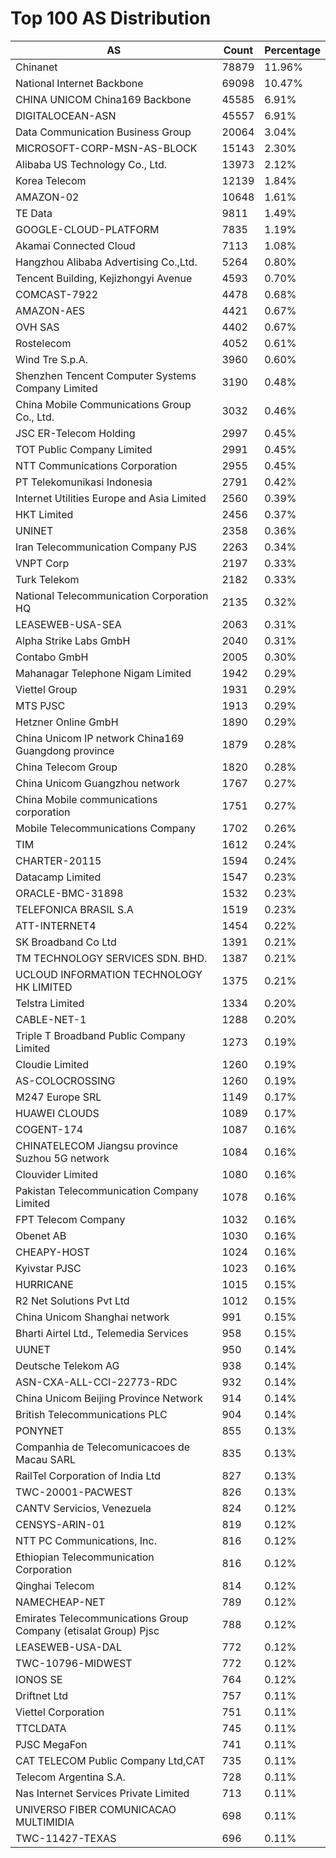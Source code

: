 # Top 100 AS Distribution
| AS | Count | Percentage |
|----|----|----|
| Chinanet | 78879 | 11.96% |
| National Internet Backbone | 69098 | 10.47% |
| CHINA UNICOM China169 Backbone | 45585 | 6.91% |
| DIGITALOCEAN-ASN | 45557 | 6.91% |
| Data Communication Business Group | 20064 | 3.04% |
| MICROSOFT-CORP-MSN-AS-BLOCK | 15143 | 2.30% |
| Alibaba US Technology Co., Ltd. | 13973 | 2.12% |
| Korea Telecom | 12139 | 1.84% |
| AMAZON-02 | 10648 | 1.61% |
| TE Data | 9811 | 1.49% |
| GOOGLE-CLOUD-PLATFORM | 7835 | 1.19% |
| Akamai Connected Cloud | 7113 | 1.08% |
| Hangzhou Alibaba Advertising Co.,Ltd. | 5264 | 0.80% |
| Tencent Building, Kejizhongyi Avenue | 4593 | 0.70% |
| COMCAST-7922 | 4478 | 0.68% |
| AMAZON-AES | 4421 | 0.67% |
| OVH SAS | 4402 | 0.67% |
| Rostelecom | 4052 | 0.61% |
| Wind Tre S.p.A. | 3960 | 0.60% |
| Shenzhen Tencent Computer Systems Company Limited | 3190 | 0.48% |
| China Mobile Communications Group Co., Ltd. | 3032 | 0.46% |
| JSC ER-Telecom Holding | 2997 | 0.45% |
| TOT Public Company Limited | 2991 | 0.45% |
| NTT Communications Corporation | 2955 | 0.45% |
| PT Telekomunikasi Indonesia | 2791 | 0.42% |
| Internet Utilities Europe and Asia Limited | 2560 | 0.39% |
| HKT Limited | 2456 | 0.37% |
| UNINET | 2358 | 0.36% |
| Iran Telecommunication Company PJS | 2263 | 0.34% |
| VNPT Corp | 2197 | 0.33% |
| Turk Telekom | 2182 | 0.33% |
| National Telecommunication Corporation HQ | 2135 | 0.32% |
| LEASEWEB-USA-SEA | 2063 | 0.31% |
| Alpha Strike Labs GmbH | 2040 | 0.31% |
| Contabo GmbH | 2005 | 0.30% |
| Mahanagar Telephone Nigam Limited | 1942 | 0.29% |
| Viettel Group | 1931 | 0.29% |
| MTS PJSC | 1913 | 0.29% |
| Hetzner Online GmbH | 1890 | 0.29% |
| China Unicom IP network China169 Guangdong province | 1879 | 0.28% |
| China Telecom Group | 1820 | 0.28% |
| China Unicom Guangzhou network | 1767 | 0.27% |
| China Mobile communications corporation | 1751 | 0.27% |
| Mobile Telecommunications Company | 1702 | 0.26% |
| TIM | 1612 | 0.24% |
| CHARTER-20115 | 1594 | 0.24% |
| Datacamp Limited | 1547 | 0.23% |
| ORACLE-BMC-31898 | 1532 | 0.23% |
| TELEFONICA BRASIL S.A | 1519 | 0.23% |
| ATT-INTERNET4 | 1454 | 0.22% |
| SK Broadband Co Ltd | 1391 | 0.21% |
| TM TECHNOLOGY SERVICES SDN. BHD. | 1387 | 0.21% |
| UCLOUD INFORMATION TECHNOLOGY HK LIMITED | 1375 | 0.21% |
| Telstra Limited | 1334 | 0.20% |
| CABLE-NET-1 | 1288 | 0.20% |
| Triple T Broadband Public Company Limited | 1273 | 0.19% |
| Cloudie Limited | 1260 | 0.19% |
| AS-COLOCROSSING | 1260 | 0.19% |
| M247 Europe SRL | 1149 | 0.17% |
| HUAWEI CLOUDS | 1089 | 0.17% |
| COGENT-174 | 1087 | 0.16% |
| CHINATELECOM Jiangsu province Suzhou 5G network | 1084 | 0.16% |
| Clouvider Limited | 1080 | 0.16% |
| Pakistan Telecommunication Company Limited | 1078 | 0.16% |
| FPT Telecom Company | 1032 | 0.16% |
| Obenet AB | 1030 | 0.16% |
| CHEAPY-HOST | 1024 | 0.16% |
| Kyivstar PJSC | 1023 | 0.16% |
| HURRICANE | 1015 | 0.15% |
| R2 Net Solutions Pvt Ltd | 1012 | 0.15% |
| China Unicom Shanghai network | 991 | 0.15% |
| Bharti Airtel Ltd., Telemedia Services | 958 | 0.15% |
| UUNET | 950 | 0.14% |
| Deutsche Telekom AG | 938 | 0.14% |
| ASN-CXA-ALL-CCI-22773-RDC | 932 | 0.14% |
| China Unicom Beijing Province Network | 914 | 0.14% |
| British Telecommunications PLC | 904 | 0.14% |
| PONYNET | 855 | 0.13% |
| Companhia de Telecomunicacoes de Macau SARL | 835 | 0.13% |
| RailTel Corporation of India Ltd | 827 | 0.13% |
| TWC-20001-PACWEST | 826 | 0.13% |
| CANTV Servicios, Venezuela | 824 | 0.12% |
| CENSYS-ARIN-01 | 819 | 0.12% |
| NTT PC Communications, Inc. | 816 | 0.12% |
| Ethiopian Telecommunication Corporation | 816 | 0.12% |
| Qinghai Telecom | 814 | 0.12% |
| NAMECHEAP-NET | 789 | 0.12% |
| Emirates Telecommunications Group Company (etisalat Group) Pjsc | 788 | 0.12% |
| LEASEWEB-USA-DAL | 772 | 0.12% |
| TWC-10796-MIDWEST | 772 | 0.12% |
| IONOS SE | 764 | 0.12% |
| Driftnet Ltd | 757 | 0.11% |
| Viettel Corporation | 751 | 0.11% |
| TTCLDATA | 745 | 0.11% |
| PJSC MegaFon | 741 | 0.11% |
| CAT TELECOM Public Company Ltd,CAT | 735 | 0.11% |
| Telecom Argentina S.A. | 728 | 0.11% |
| Nas Internet Services Private Limited | 713 | 0.11% |
| UNIVERSO FIBER COMUNICACAO MULTIMIDIA | 698 | 0.11% |
| TWC-11427-TEXAS | 696 | 0.11% |
